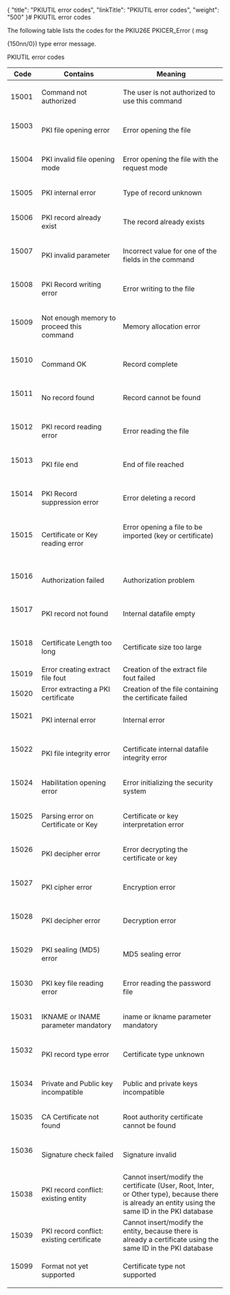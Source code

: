 {
    "title": "PKIUTIL error codes",
    "linkTitle": "PKIUTIL error codes",
    "weight": "500"
}# <span id="PKIUTIL_error_codes"></span>PKIUTIL error codes

The following table lists the codes for the PKIU26E PKICER\_Error ( msg
{150nn/0}) type error message.

PKIUTIL error codes

<table data-border="1" data-cellspacing="0" width="90%">
<thead>
<tr class="header">
<th>Code</th>
<th>Contains</th>
<th>Meaning</th>
</tr>
</thead>
<tbody>
<tr class="odd" data-valign="middle">
<td data-valign="top" width="11%"><p>15001 </p></td>
<td data-valign="top" width="39%"><p>Command not authorized </p></td>
<td data-valign="top" width="50%"><p>The user is not authorized to use this command </p></td>
</tr>
<tr class="even" data-valign="middle">
<td data-valign="top" width="11%"><p>15003  </p></td>
<td data-valign="top" width="39%"><p>PKI file opening error </p></td>
<td data-valign="top" width="50%"><p>Error opening the file </p></td>
</tr>
<tr class="odd" data-valign="middle">
<td data-valign="top" width="11%"><p>15004  </p></td>
<td data-valign="top" width="39%"><p>PKI invalid file opening mode </p></td>
<td data-valign="top" width="50%"><p>Error opening the file with the request mode </p></td>
</tr>
<tr class="even" data-valign="middle">
<td data-valign="top" width="11%"><p>15005 </p></td>
<td data-valign="top" width="39%"><p>PKI internal error </p></td>
<td data-valign="top" width="50%"><p>Type of record unknown </p></td>
</tr>
<tr class="odd" data-valign="middle">
<td data-valign="top" width="11%"><p>15006  </p></td>
<td data-valign="top" width="39%"><p>PKI record already exist </p></td>
<td data-valign="top" width="50%"><p>The record already exists </p></td>
</tr>
<tr class="even" data-valign="middle">
<td data-valign="top" width="11%"><p>15007  </p></td>
<td data-valign="top" width="39%"><p>PKI invalid parameter </p></td>
<td data-valign="top" width="50%"><p>Incorrect value for one of the fields in the command </p></td>
</tr>
<tr class="odd" data-valign="middle">
<td data-valign="top" width="11%"><p>15008  </p></td>
<td data-valign="top" width="39%"><p>PKI Record writing error </p></td>
<td data-valign="top" width="50%"><p>Error writing to the file  </p></td>
</tr>
<tr class="even" data-valign="middle">
<td data-valign="top" width="11%"><p>15009  </p></td>
<td data-valign="top" width="39%"><p>Not enough memory to proceed this command </p></td>
<td data-valign="top" width="50%"><p>Memory allocation error </p></td>
</tr>
<tr class="odd" data-valign="middle">
<td data-valign="top" width="11%"><p>15010  </p></td>
<td data-valign="top" width="39%"><p>Command OK </p></td>
<td data-valign="top" width="50%"><p>Record complete </p></td>
</tr>
<tr class="even" data-valign="middle">
<td data-valign="top" width="11%"><p>15011  </p></td>
<td data-valign="top" width="39%"><p>No record found </p></td>
<td data-valign="top" width="50%"><p>Record cannot be found </p></td>
</tr>
<tr class="odd" data-valign="middle">
<td data-valign="top" width="11%"><p>15012  </p></td>
<td data-valign="top" width="39%"><p>PKI record reading error </p></td>
<td data-valign="top" width="50%"><p>Error reading the file </p></td>
</tr>
<tr class="even" data-valign="middle">
<td data-valign="top" width="11%"><p>15013  </p></td>
<td data-valign="top" width="39%"><p>PKI file end </p></td>
<td data-valign="top" width="50%"><p>End of file reached </p></td>
</tr>
<tr class="odd" data-valign="middle">
<td data-valign="top" width="11%"><p>15014  </p></td>
<td data-valign="top" width="39%"><p>PKI Record suppression error </p></td>
<td data-valign="top" width="50%"><p>Error deleting a record </p></td>
</tr>
<tr class="even" data-valign="middle">
<td data-valign="top" width="11%"><p>15015  </p></td>
<td data-valign="top" width="39%"><p>Certificate or Key reading error </p></td>
<td data-valign="top" width="50%"><p>Error opening a file to be imported (key or certificate)
 </p></td>
</tr>
<tr class="odd" data-valign="middle">
<td data-valign="top" width="11%"><p>15016  </p></td>
<td data-valign="top" width="39%"><p>Authorization failed </p></td>
<td data-valign="top" width="50%"><p>Authorization problem  </p></td>
</tr>
<tr class="even" data-valign="middle">
<td data-valign="top" width="11%"><p>15017  </p></td>
<td data-valign="top" width="39%"><p>PKI record not found  </p></td>
<td data-valign="top" width="50%"><p>Internal datafile empty </p></td>
</tr>
<tr class="odd" data-valign="middle">
<td data-valign="top" width="11%"><p>15018  </p></td>
<td data-valign="top" width="39%"><p>Certificate Length too long </p></td>
<td data-valign="top" width="50%"><p>Certificate size too large </p></td>
</tr>
<tr class="even" data-valign="middle">
<td data-valign="top" width="11%">15019</td>
<td data-valign="top" width="39%">Error creating extract file fout</td>
<td data-valign="top" width="50%">Creation of the extract file fout failed</td>
</tr>
<tr class="odd" data-valign="middle">
<td data-valign="top" width="11%">15020</td>
<td data-valign="top" width="39%">Error extracting a PKI certificate</td>
<td data-valign="top" width="50%">Creation of the file containing the certificate failed</td>
</tr>
<tr class="even" data-valign="middle">
<td data-valign="top" width="11%"><p>15021  </p></td>
<td data-valign="top" width="39%"><p>PKI internal error </p></td>
<td data-valign="top" width="50%"><p>Internal error </p></td>
</tr>
<tr class="odd" data-valign="middle">
<td data-valign="top" width="11%"><p>15022  </p></td>
<td data-valign="top" width="39%"><p>PKI file integrity error </p></td>
<td data-valign="top" width="50%"><p>Certificate internal datafile integrity error </p></td>
</tr>
<tr class="even" data-valign="middle">
<td data-valign="top" width="11%"><p>15024  </p></td>
<td data-valign="top" width="39%"><p>Habilitation opening error </p></td>
<td data-valign="top" width="50%"><p>Error initializing the security system </p></td>
</tr>
<tr class="odd" data-valign="middle">
<td data-valign="top" width="11%"><p>15025  </p></td>
<td data-valign="top" width="39%"><p>Parsing error on Certificate or Key </p></td>
<td data-valign="top" width="50%"><p>Certificate or key interpretation error </p></td>
</tr>
<tr class="even" data-valign="middle">
<td data-valign="top" width="11%"><p>15026  </p></td>
<td data-valign="top" width="39%"><p>PKI decipher error </p></td>
<td data-valign="top" width="50%"><p>Error decrypting the certificate or key </p></td>
</tr>
<tr class="odd" data-valign="middle">
<td data-valign="top" width="11%"><p>15027  </p></td>
<td data-valign="top" width="39%"><p>PKI cipher error </p></td>
<td data-valign="top" width="50%"><p>Encryption error </p></td>
</tr>
<tr class="even" data-valign="middle">
<td data-valign="top" width="11%"><p>15028  </p></td>
<td data-valign="top" width="39%"><p>PKI decipher error </p></td>
<td data-valign="top" width="50%"><p>Decryption error </p></td>
</tr>
<tr class="odd" data-valign="middle">
<td data-valign="top" width="11%"><p>15029  </p></td>
<td data-valign="top" width="39%"><p>PKI sealing (MD5) error </p></td>
<td data-valign="top" width="50%"><p>MD5 sealing error </p></td>
</tr>
<tr class="even" data-valign="middle">
<td data-valign="top" width="11%"><p>15030  </p></td>
<td data-valign="top" width="39%"><p>PKI key file reading error </p></td>
<td data-valign="top" width="50%"><p>Error reading the password file </p></td>
</tr>
<tr class="odd" data-valign="middle">
<td data-valign="top" width="11%"><p>15031  </p></td>
<td data-valign="top" width="39%"><p>IKNAME or INAME parameter mandatory </p></td>
<td data-valign="top" width="50%"><p>iname or ikname parameter mandatory </p></td>
</tr>
<tr class="even" data-valign="middle">
<td data-valign="top" width="11%"><p>15032  </p></td>
<td data-valign="top" width="39%"><p>PKI record type error </p></td>
<td data-valign="top" width="50%"><p>Certificate type unknown  </p></td>
</tr>
<tr class="odd" data-valign="middle">
<td data-valign="top" width="11%"><p>15034  </p></td>
<td data-valign="top" width="39%"><p>Private and Public key incompatible </p></td>
<td data-valign="top" width="50%"><p>Public and private keys incompatible </p></td>
</tr>
<tr class="even" data-valign="middle">
<td data-valign="top" width="11%"><p>15035  </p></td>
<td data-valign="top" width="39%"><p>CA Certificate not found </p></td>
<td data-valign="top" width="50%"><p>Root authority certificate cannot be found </p></td>
</tr>
<tr class="odd" data-valign="middle">
<td data-valign="top" width="11%"><p>15036  </p></td>
<td data-valign="top" width="39%"><p>Signature check failed </p></td>
<td data-valign="top" width="50%"><p>Signature invalid </p></td>
</tr>
<tr class="even" data-valign="middle">
<td data-valign="top" width="11%">15038</td>
<td data-valign="top" width="39%">PKI record conflict: existing entity</td>
<td data-valign="top" width="50%">Cannot insert/modify the certificate (User, Root, Inter, or Other type), because there is already an entity using the same ID in the PKI database</td>
</tr>
<tr class="odd" data-valign="middle">
<td data-valign="top" width="11%">15039</td>
<td data-valign="top" width="39%">PKI record conflict: existing certificate</td>
<td data-valign="top" width="50%">Cannot insert/modify the entity, because there is already a certificate using the same ID in the PKI database</td>
</tr>
<tr class="even" data-valign="middle">
<td data-valign="top" width="11%"><p>15099  </p></td>
<td data-valign="top" width="39%"><p>Format not yet supported </p></td>
<td data-valign="top" width="50%"><p>Certificate type not supported </p></td>
</tr>
</tbody>
</table>

 
